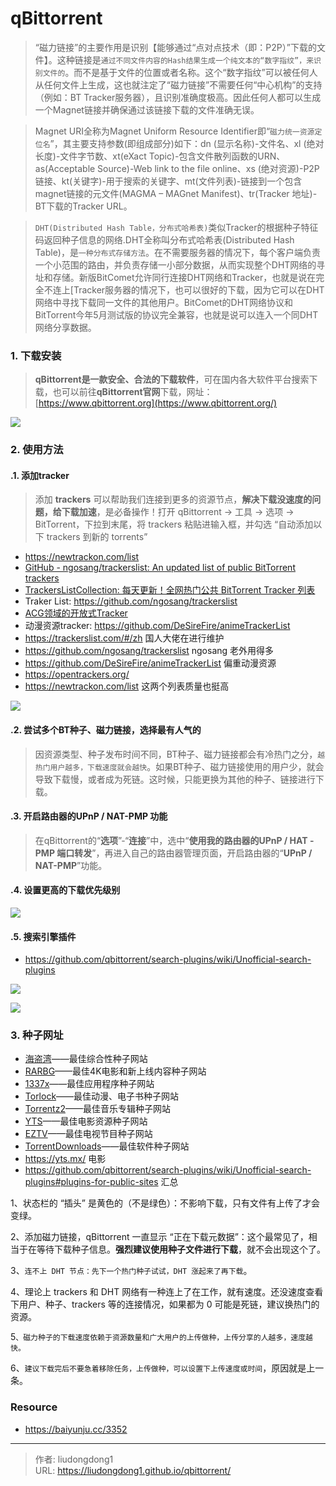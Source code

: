 # qBittorrent


> “磁力链接”的主要作用是识别【能够通过“点对点技术（即：P2P）”下载的文件】。这种链接是`通过不同文件内容的Hash结果生成一个纯文本的“数字指纹”，来识别文件的`。而不是基于文件的位置或者名称。这个“数字指纹”可以被任何人从任何文件上生成，这也就注定了“磁力链接”不需要任何“中心机构”的支持（例如：BT Tracker服务器），且识别准确度极高。因此任何人都可以生成一个Magnet链接并确保通过该链接下载的文件准确无误。

> Magnet URI全称为Magnet Uniform Resource Identifier即“`磁力统一资源定位名`”，其主要支持参数(即组成部分)如下：dn (显示名称)-文件名、xl (绝对长度)-文件字节数、xt(eXact Topic)-包含文件散列函数的URN、as(Acceptable Source)-Web link to the file online、xs (绝对资源)-P2P链接、kt(关键字)-用于搜索的关键字、mt(文件列表)-链接到一个包含magnet链接的元文件(MAGMA – MAGnet Manifest)、tr(Tracker 地址)-BT下载的Tracker URL。

> `DHT(Distributed Hash Table，分布式哈希表)`类似Tracker的根据种子特征码返回种子信息的网络.DHT全称叫分布式哈希表(Distributed Hash Table)，是`一种分布式存储方法`。在不需要服务器的情况下，每个客户端负责一个小范围的路由，并负责存储一小部分数据，从而实现整个DHT网络的寻址和存储。新版BitComet允许同行连接DHT网络和Tracker，也就是说在完全不连上[Tracker服务器的情况下，也可以很好的下载，因为它可以在DHT网络中寻找下载同一文件的其他用户。BitComet的DHT网络协议和BitTorrent今年5月测试版的协议完全兼容，也就是说可以连入一个同DHT网络分享数据。 

### 1. 下载安装

> **qBittorrent是一款安全、合法的下载软件**，可在国内各大软件平台搜索下载，也可以前往**qBittorrent官网**下载，网址： [https://www.qbittorrent.org](https://www.qbittorrent.org/)

![](https://gitee.com/github-25970295/blogpictureV2/raw/master/image-20210731115341128.png)

### 2. 使用方法

#### .1. 添加tracker

> 添加 **trackers** 可以帮助我们连接到更多的资源节点，**解决下载没速度的问题，给下载加速**，是必备操作！打开 qBittorrent -> 工具 -> 选项 -> BitTorrent，下拉到末尾，将 trackers 粘贴进输入框，并勾选 “自动添加以下 trackers 到新的 torrents”

- https://newtrackon.com/list
- [GitHub - ngosang/trackerslist: An updated list of public BitTorrent trackers](https://link.zhihu.com/?target=https%3A//github.com/ngosang/trackerslist)
- [TrackersListCollection: 每天更新！全网热门公共 BitTorrent Tracker 列表](https://link.zhihu.com/?target=https%3A//trackerslist.com/all.txt)
- Traker List: https://github.com/ngosang/trackerslist
- [ACG领域的开放式Tracker](https://link.zhihu.com/?target=https%3A//acgtracker.com)
- 动漫资源tracker:  https://github.com/DeSireFire/animeTrackerList
- https://trackerslist.com/#/zh                                       国人大佬在进行维护
- https://github.com/ngosang/trackerslist                     ngosang 老外用得多
- https://github.com/DeSireFire/animeTrackerList       偏重动漫资源
- https://opentrackers.org/
- https://newtrackon.com/list                                        这两个列表质量也挺高 

![](https://gitee.com/github-25970295/blogpictureV2/raw/master/image-20210731141119551.png)

#### .2. 尝试多个BT种子、磁力链接，选择最有人气的

> 因资源类型、种子发布时间不同，BT种子、磁力链接都会有冷热门之分，`越热门用户越多，下载速度就会越快`。如果BT种子、磁力链接使用的用户少，就会导致下载慢，或者成为死链。这时候，只能更换为其他的种子、链接进行下载。

#### .3. 开启路由器的UPnP / NAT-PMP 功能

> 在qBittorrent的“**选项**”-“**连接**”中，选中“**使用我的路由器的UPnP / HAT -PMP 端口转发**”，再进入自己的路由器管理页面，开启路由器的“**UPnP / NAT-PMP**”功能。

#### .4. 设置更高的下载优先级别

![](https://gitee.com/github-25970295/blogpictureV2/raw/master/image-20210731141249675.png)

#### .5. 搜索引擎插件

- https://github.com/qbittorrent/search-plugins/wiki/Unofficial-search-plugins

![](https://gitee.com/github-25970295/blogpictureV2/raw/master/image-20210731145736859.png)

![](https://gitee.com/github-25970295/blogpictureV2/raw/master/image-20210731151934185.png)

### 3. 种子网址

- [海盗湾](https://thepiratebay10.org/)——最佳综合性种子网站
- [RARBG](https://rarbg.to/index70.php)——最佳4K电影和新上线内容种子网站
- [1337x](https://1337x.to/)——最佳应用程序种子网站
-  [Torlock](https://www.torlock.com/movies/1/size/desc.html)——最佳动漫、电子书种子网站
- [Torrentz2](https://torrentz2eu.org/)——最佳音乐专辑种子网站
- [YTS](https://yts.mx/)——最佳电影资源种子网站
- [EZTV](https://eztv.re/)——最佳电视节目种子网站
- [TorrentDownloads](https://torrentdownloads.mrunblock.best/)——最佳软件种子网站
- https://yts.mx/  电影
- https://github.com/qbittorrent/search-plugins/wiki/Unofficial-search-plugins#plugins-for-public-sites 汇总

1、状态栏的 “插头” 是黄色的（不是绿色）：不影响下载，只有文件有上传了才会变绿。

2、添加磁力链接，qBittorrent 一直显示 “正在下载元数据”：这个最常见了，相当于在等待下载种子信息。**强烈建议使用种子文件进行下载**，就不会出现这个了。

3、`连不上 DHT 节点：先下一个热门种子试试，DHT 涨起来了再下载`。

4、理论上 trackers 和 DHT 网络有一种连上了在工作，就有速度。还没速度查看下用户、种子、trackers 等的连接情况，如果都为 0 可能是死链，建议换热门的资源。

5`、磁力种子的下载速度依赖于资源数量和广大用户的上传做种，上传分享的人越多，速度越快。`

6、`建议下载完后不要急着移除任务，上传做种，可以设置下上传速度或时间`，原因就是上一条。

### Resource

- https://baiyunju.cc/3352

---

> 作者: liudongdong1  
> URL: https://liudongdong1.github.io/qbittorrent/  

